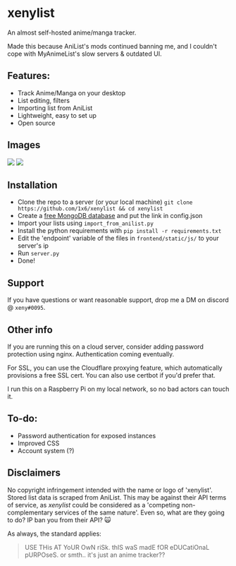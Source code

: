 # xenylist

An almost self-hosted anime/manga tracker.

Made this because AniList's mods continued banning me, and I couldn't cope with MyAnimeList's slow servers & outdated UI.

## Features:

- Track Anime/Manga on your desktop
- List editing, filters
- Importing list from AniList
- Lightweight, easy to set up
- Open source

## Images

<img src="https://user-images.githubusercontent.com/44981148/189462374-8232d4dc-8689-4af5-8134-7e4e480bcf15.png" />
<img src="https://user-images.githubusercontent.com/44981148/189462434-669836df-baf8-4f35-bb6a-15db68af209f.png"/>

## Installation

- Clone the repo to a server (or your local machine)
  `git clone https://github.com/1x6/xenylist && cd xenylist`
- Create a [free MongoDB database](https://www.mongodb.com/cloud/atlas/) and put the link in config.json
- Import your lists using `import_from_anilist.py`
- Install the python requirements with `pip install -r requirements.txt`
- Edit the 'endpoint' variable of the files in `frontend/static/js/` to your server's ip
- Run `server.py`
- Done!

## Support

If you have questions or want reasonable support, drop me a DM on discord @ `xeny#0095`.

## Other info

If you are running this on a cloud server, consider adding password protection using nginx. Authentication coming eventually.

For SSL, you can use the Cloudflare proxying feature, which automatically provisions a free SSL cert. You can also use certbot if you'd prefer that.

I run this on a Raspberry Pi on my local network, so no bad actors can touch it.

## To-do:

- Password authentication for exposed instances
- Improved CSS
- Account system (?)

## Disclaimers

No copyright infringement intended with the name or logo of 'xenylist'. Stored list data is scraped from AniList. This may be against their API terms of service, as _xenylist_ could be considered as a 'competing non-complementary services of the same nature'. Even so, what are they going to do? IP ban you from their API? 🙀

As always, the standard applies:

> USE THis AT YoUR OwN riSk. thIS waS madE fOR eDUCatiOnaL pURPOseS.
> or smth.. it's just an anime tracker??
